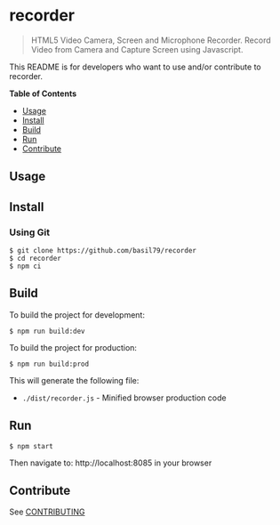 # recorder

> HTML5 Video Camera, Screen and Microphone Recorder.
>  Record Video from Camera and Capture Screen using Javascript.

This README is for developers who want to use and/or contribute to recorder.

**Table of Contents**

- [Usage](#Usage)
- [Install](#Install)
- [Build](#Build)
- [Run](#Run)
- [Contribute](#Contribute)


## Usage

## Install

### Using Git

    $ git clone https://github.com/basil79/recorder
    $ cd recorder
    $ npm ci


## Build

To build the project for development:

    $ npm run build:dev

To build the project for production:

    $ npm run build:prod

This will generate the following file:

+ `./dist/recorder.js` - Minified browser production code

## Run

    $ npm start

Then navigate to: http://localhost:8085 in your browser


## Contribute

See [CONTRIBUTING](./CONTRIBUTING.md)
